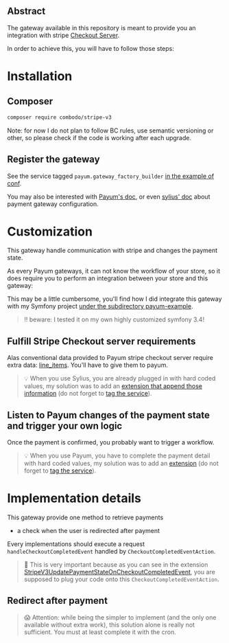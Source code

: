## Abstract


The gateway available in this repository is meant to provide you an integration with stripe [Checkout Server](https://stripe.com/docs/payments/checkout/server).

In order to achieve this, you will have to follow those steps:


# Installation

## Composer

```bash
composer require combodo/stripe-v3
```

Note: for now I do not plan to follow BC rules, use semantic versioning or other, so please check if the code is working after each upgrade.

## Register the gateway

See the service tagged `payum.gateway_factory_builder` [in the example of conf](./payum-example/app/config/payum.yml).

You may also be interested with [Payum's doc](https://github.com/Payum/Payum/blob/master/docs/get-it-started.md), or even [sylius' doc](https://docs.payum.com/en/latest/book/orders/payments.html#payment-gateway-configuration) about payment gateway configuration.

# Customization

This gateway handle communication with stripe and changes the payment state.

As every Payum gateways, it can not know the workflow of your store, so it does require you to perform an integration between your store and this gateway:

This may be a little cumbersome, you'll find how I did integrate this gateway with my Symfony project [under the subdirectory payum-example](./payum-example).


> :bangbang: beware: I tested it on my own highly customized symfony 3.4!

## Fulfill Stripe Checkout server requirements

Alas conventional data provided to Payum stripe checkout server require extra data: [line_items](https://stripe.com/docs/api/checkout/sessions/create#create_checkout_session-line_items).
You'll have to give them to payum.

> :bulb: When you use Sylius, you are already plugged in with hard coded values, my solution was to add an [extension that append those information](./payum-example/src/AppBundle/Payment/StripeV3RequirementsFulfillerOnCaptureExtensions.php) (do not forget to [tag the service](./app/config/payum.yml)).

## Listen to Payum changes of the payment state and trigger your own logic

Once the payment is confirmed, you probably want to trigger a workflow.

> :bulb: When you use Payum, you have to complete the payment detail with hard coded values, my solution was to add an [extension](./payum-example/src/AppBundle/Payment/StripeV3UpdatePaymentStateOnCheckoutCompletedEvent.php) (do not forget to [tag the service](./payum-example/app/config/payum.yml)).

# Implementation details

This gateway provide one method to retrieve payments

- a check when the user is redirected after payment

Every implementations should execute a request `handleCheckoutCompletedEvent` handled by `CheckoutCompletedEventAction`.

> :loudspeaker: This is very important because as you can see in the extension [StripeV3UpdatePaymentStateOnCheckoutCompletedEvent](./payum-example/src/AppBundle/Payment/StripeV3UpdatePaymentStateOnCheckoutCompletedEvent.php), you are supposed to plug your code onto this `CheckoutCompletedEventAction`.

## Redirect after payment

> :scream: Attention: while being the simpler to implement (and the only one available without extra work), this solution alone is really not sufficient. You must at least complete it with the cron.
